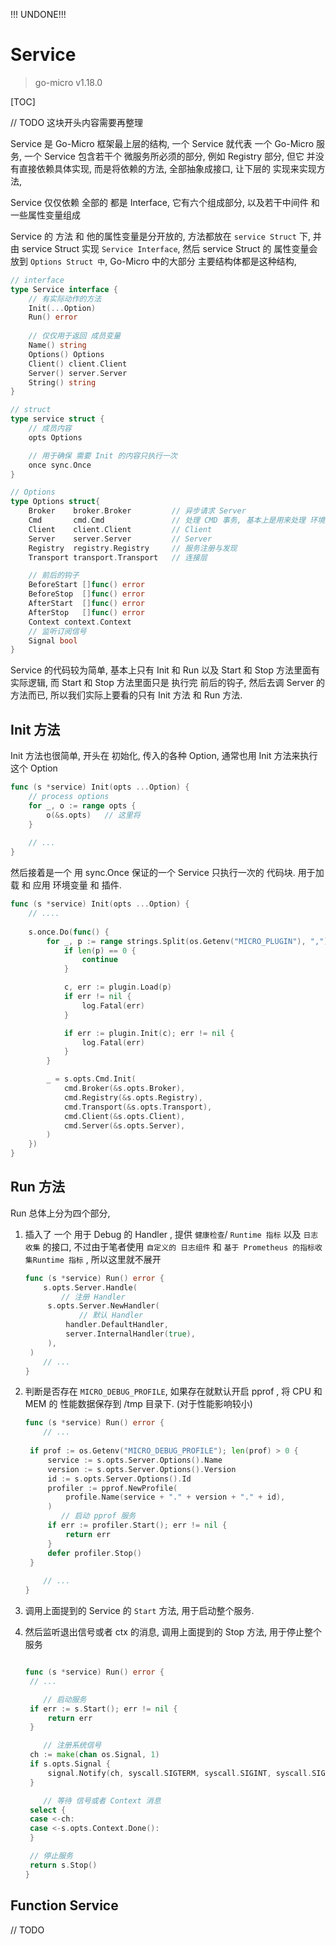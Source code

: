 !!! UNDONE!!!

# Service

> go-micro v1.18.0

[TOC]

// TODO 这块开头内容需要再整理

Service 是 Go-Micro 框架最上层的结构, 一个 Service 就代表 一个 Go-Micro 服务, 一个 Service 包含若干个 微服务所必须的部分, 例如 Registry 部分, 但它 并没有直接依赖具体实现, 而是将依赖的方法, 全部抽象成接口, 让下层的 实现来实现方法,  

Service 仅仅依赖 全部的 都是 Interface, 它有六个组成部分, 以及若干中间件 和 一些属性变量组成

Service 的 方法 和 他的属性变量是分开放的, 方法都放在 `service Struct` 下, 并由 service Struct 实现 `Service Interface`, 然后 service Struct 的 属性变量会放到 `Options Struct 中`,   Go-Micro 中的大部分 主要结构体都是这种结构,  

```go
// interface
type Service interface {
    // 有实际动作的方法
    Init(...Option)
    Run() error
    
    // 仅仅用于返回 成员变量
	Name() string
	Options() Options
	Client() client.Client
	Server() server.Server
	String() string
}

// struct
type service struct {
    // 成员内容
    opts Options

    // 用于确保 需要 Init 的内容只执行一次
	once sync.Once
}

// Options
type Options struct{
    Broker    broker.Broker         // 异步请求 Server 
	Cmd       cmd.Cmd				// 处理 CMD 事务, 基本上是用来处理 环境变量, 
	Client    client.Client			// Client 
	Server    server.Server			// Server 
	Registry  registry.Registry		// 服务注册与发现
	Transport transport.Transport   // 连接层

	// 前后的钩子
	BeforeStart []func() error
	BeforeStop  []func() error
	AfterStart  []func() error
	AfterStop   []func() error
	Context context.Context
    // 监听订阅信号
	Signal bool
}
```

Service 的代码较为简单, 基本上只有 Init 和 Run 以及 Start 和 Stop 方法里面有实际逻辑, 而 Start 和 Stop 方法里面只是 执行完 前后的钩子, 然后去调 Server 的方法而已, 所以我们实际上要看的只有 Init 方法 和 Run 方法.

## Init 方法

Init 方法也很简单, 开头在 初始化, 传入的各种 Option, 通常也用 Init 方法来执行这个 Option

```go
func (s *service) Init(opts ...Option) {
	// process options
	for _, o := range opts {
		o(&s.opts)   // 这里将
	}
    
    // ...
}
```

然后接着是一个 用 sync.Once 保证的一个 Service 只执行一次的 代码块. 用于加载 和 应用 环境变量 和 插件.

```go
func (s *service) Init(opts ...Option) {
    // ....
    
    s.once.Do(func() {
        for _, p := range strings.Split(os.Getenv("MICRO_PLUGIN"), ",") {
            if len(p) == 0 {
                continue
            }

            c, err := plugin.Load(p)
            if err != nil {
                log.Fatal(err)
            }

            if err := plugin.Init(c); err != nil {
                log.Fatal(err)
            }
        }

        _ = s.opts.Cmd.Init(
            cmd.Broker(&s.opts.Broker),
            cmd.Registry(&s.opts.Registry),
            cmd.Transport(&s.opts.Transport),
            cmd.Client(&s.opts.Client),
            cmd.Server(&s.opts.Server),
        )
	})
}
```

## Run 方法

Run 总体上分为四个部分, 

1. 插入了 一个 用于 Debug 的 Handler , 提供 `健康检查`/ `Runtime 指标`  以及 `日志收集`  的接口, 不过由于笔者使用 `自定义的 日志组件` 和 `基于 Prometheus 的指标收集Runtime 指标` , 所以这里就不展开

   ```go
   func (s *service) Run() error {
       s.opts.Server.Handle(
           // 注册 Handler
   		s.opts.Server.NewHandler(
               // 默认 Handler
   			handler.DefaultHandler,
   			server.InternalHandler(true),
   		),
   	)
       // ... 
   }
   ```

2. 判断是否存在 `MICRO_DEBUG_PROFILE`, 如果存在就默认开启 pprof , 将 CPU 和 MEM 的 性能数据保存到 /tmp 目录下. (对于性能影响较小)

   ```go
   func (s *service) Run() error {
       // ...
       
   	if prof := os.Getenv("MICRO_DEBUG_PROFILE"); len(prof) > 0 {
   		service := s.opts.Server.Options().Name
   		version := s.opts.Server.Options().Version
   		id := s.opts.Server.Options().Id
   		profiler := pprof.NewProfile(
   			profile.Name(service + "." + version + "." + id),
   		)
           // 启动 pprof 服务
   		if err := profiler.Start(); err != nil {
   			return err
   		}
   		defer profiler.Stop()
   	}
       
       // ... 
   }
   ```

3. 调用上面提到的 Service 的 `Start` 方法, 用于启动整个服务.
4. 然后监听退出信号或者 ctx 的消息, 调用上面提到的 Stop 方法, 用于停止整个 服务
   ```go
   
   func (s *service) Run() error {
   	// ... 
   
       // 启动服务
   	if err := s.Start(); err != nil {
   		return err
   	}
   
       // 注册系统信号
   	ch := make(chan os.Signal, 1)
   	if s.opts.Signal {
   		signal.Notify(ch, syscall.SIGTERM, syscall.SIGINT, syscall.SIGQUIT)
   	}
   
       // 等待 信号或者 Context 消息
   	select {
   	case <-ch:
   	case <-s.opts.Context.Done():
   	}
   
    // 停止服务
   	return s.Stop()
   }
   ```
   

## Function Service

// TODO